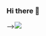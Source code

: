 ### Hi there 👋
--><img src="https://img.shields.io/badge/Python-3766AB?style=flat-square&logo=Python&logoColor=white"/>



